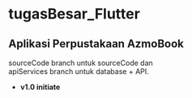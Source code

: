 # tugasBesar_Flutter

Aplikasi Perpustakaan AzmoBook
--

sourceCode branch untuk sourceCode dan  <br>
apiServices branch untuk database + API.
- **v1.0 initiate**
